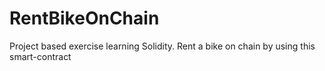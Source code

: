 # RentBikeOnChain
Project based exercise learning Solidity. Rent a bike on chain by using this smart-contract
